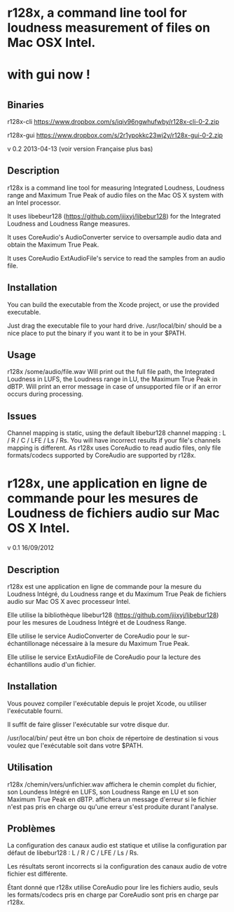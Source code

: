 # r128x, a command line tool for loudness measurement of files on Mac OSX Intel. #
# with gui now !
#

## Binaries ##
r128x-cli https://www.dropbox.com/s/iqiv96ngwhufwby/r128x-cli-0-2.zip

r128x-gui https://www.dropbox.com/s/2r1ypokkc23wj2y/r128x-gui-0-2.zip
 
v 0.2 2013-04-13
(voir version Française plus bas)
## Description ##
r128x is a command line tool for measuring Integrated Loudness, Loudness range and Maximum True Peak of audio files on the Mac OS X system with an Intel processor.

It uses libebeur128 (https://github.com/jiixyj/libebur128) for the Integrated Loudness and Loudness Range measures.

It uses CoreAudio's AudioConverter service to oversample audio data and obtain the Maximum True Peak.

It uses CoreAudio ExtAudioFile's service to read the samples from an audio file.

## Installation ##
You can build the executable from the Xcode project, or use the provided executable.

Just drag the executable file to your hard drive.
/usr/local/bin/ should be a nice place to put the binary if you want it to be in your $PATH.

## Usage ##
r128x /some/audio/file.wav
Will print out the full file path, the Integrated Loudness in LUFS, the Loudness range in LU, the Maximum True Peak in dBTP.
Will print an error message in case of unsupported file or if an error occurs during processing.

## Issues ##
Channel mapping is static, using the default libebur128 channel mapping :
L / R / C / LFE / Ls / Rs.
You will have incorrect results if your file's channels mapping is different.
As r128x uses CoreAudio to read audio files, only file formats/codecs supported by CoreAudio are supported by r128x.

# r128x, une application en ligne de commande pour les mesures de Loudness de fichiers audio sur Mac OS X Intel. #
v 0.1 16/09/2012
## Description ##
r128x est une application en ligne de commande pour la mesure du Loudness Intégré, du Loudness range et du Maximum True Peak de fichiers audio sur Mac OS X avec processeur Intel.

Elle utilise la bibliothèque libebur128 (https://github.com/jiixyj/libebur128) pour les mesures de Loudness Intégré et de Loudness Range.

Elle utilise le service AudioConverter de CoreAudio pour le sur-échantillonage nécessaire à la mesure du Maximum True Peak.

Elle utilise le service ExtAudioFile de CoreAudio pour la lecture des échantillons audio d'un fichier.

## Installation ##
Vous pouvez compiler l'exécutable depuis le projet Xcode, ou utiliser l'exécutable fourni.

Il suffit de faire glisser l'exécutable sur votre disque dur.

/usr/local/bin/ peut être un bon choix de répertoire de destination si vous voulez que l'exécutable soit dans votre $PATH.

## Utilisation ##
r128x /chemin/vers/unfichier.wav
affichera le chemin complet du fichier, son Loundess Intégré en LUFS, son Loudness Range en LU et son Maximum True Peak en dBTP.
affichera un message d'erreur si le fichier n'est pas pris en charge ou qu'une erreur s'est produite durant l'analyse.

## Problèmes ##
La configuration des canaux audio est statique et utilise la configuration par défaut de libebur128 : L / R / C / LFE / Ls / Rs.

Les résultats seront incorrects si la configuration des canaux audio de votre fichier est différente.

Étant donné que r128x utilise CoreAudio pour lire les fichiers audio, seuls les formats/codecs pris en charge par CoreAudio sont pris en charge par r128x.
